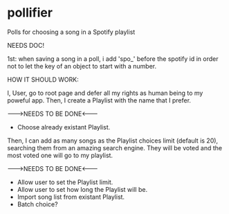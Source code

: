 # pollifier
Polls for choosing a song in a Spotify playlist


NEEDS DOC!


1st: when saving a song in a poll, i add 'spo_' before the spotify id in order not to let the key of an object to start with a number.


HOW IT SHOULD WORK:

I, User, go to root page and defer all my rights as human being to my poweful app. Then, I create a Playlist with the name that I prefer.

--->NEEDS TO BE DONE<---
- Choose already existant Playlist.

Then, I can add as many songs as the Playlist choices limit (default is 20), searching them from an amazing search engine. They will be voted and the most voted one will go to my playlist.

--->NEEDS TO BE DONE<---
- Allow user to set the Playlist limit.
- Allow user to set how long the Playlist will be.
- Import song list from existant Playlist.
- Batch choice?


